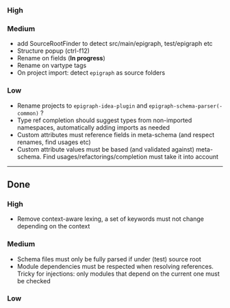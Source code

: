 ### High

### Medium
- add SourceRootFinder to detect src/main/epigraph, test/epigraph etc
- Structure popup (ctrl-f12)
- Rename on fields (**In progress**)
- Rename on vartype tags
- On project import: detect `epigraph` as source folders

### Low
- Rename projects to `epigraph-idea-plugin` and `epigraph-schema-parser(-common)` ?
- Type ref completion should suggest types from non-imported namespaces, automatically adding imports as needed
- Custom attributes must reference fields in meta-schema (and respect renames, find usages etc)
- Custom attribute values must be based (and validated against) meta-schema. Find usages/refactorings/completion must take it into account

---
## Done
### High
- Remove context-aware lexing, a set of keywords must not change depending on the context

### Medium
- Schema files must only be fully parsed if under (test) source root
- Module dependencies must be respected when resolving references. Tricky for injections: only modules that depend on the current one must be checked

### Low
